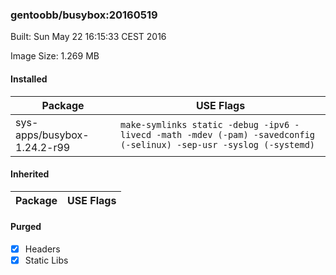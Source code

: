 ### gentoobb/busybox:20160519
Built: Sun May 22 16:15:33 CEST 2016

Image Size: 1.269 MB
#### Installed
Package | USE Flags
--------|----------
sys-apps/busybox-1.24.2-r99 | `make-symlinks static -debug -ipv6 -livecd -math -mdev (-pam) -savedconfig (-selinux) -sep-usr -syslog (-systemd)`
#### Inherited
Package | USE Flags
--------|----------
#### Purged
- [x] Headers
- [x] Static Libs
